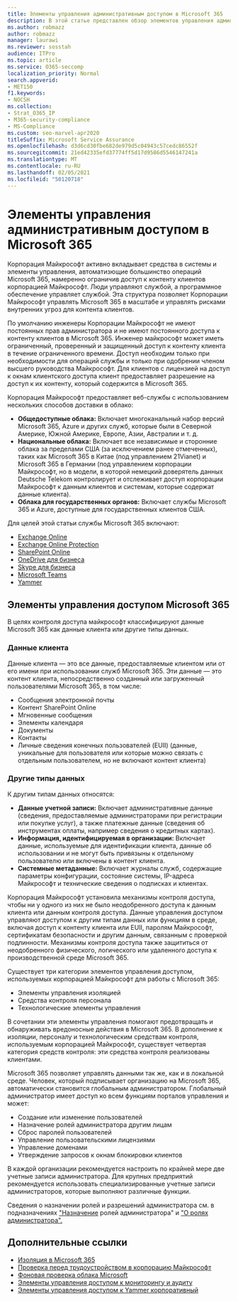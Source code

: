 ```yaml
---
title: Элементы управления административным доступом в Microsoft 365
description: В этой статье представлен обзор элементов управления административным доступом и категоризации данных в Microsoft 365.
ms.author: robmazz
author: robmazz
manager: laurawi
ms.reviewer: sosstah
audience: ITPro
ms.topic: article
ms.service: O365-seccomp
localization_priority: Normal
search.appverid:
- MET150
f1.keywords:
- NOCSH
ms.collection:
- Strat_O365_IP
- M365-security-compliance
- MS-Compliance
ms.custom: seo-marvel-apr2020
titleSuffix: Microsoft Service Assurance
ms.openlocfilehash: d3d6cd30fbe682de979d5c04943c57cedc86552f
ms.sourcegitcommit: 21ed42335efd37774ff5d17d9586d5546147241a
ms.translationtype: MT
ms.contentlocale: ru-RU
ms.lasthandoff: 02/05/2021
ms.locfileid: "50120718"
---
```

# <a name="administrative-access-controls-in-microsoft-365"></a>Элементы управления административным доступом в Microsoft 365 

Корпорация Майкрософт активно вкладывает средства в системы и элементы управления, автоматизющие большинство операций Microsoft 365, намеренно ограничив доступ к контенту клиентов корпорацией Майкрософт. Люди управляют службой, а программное обеспечение управляет службой. Эта структура позволяет Корпорации Майкрософт управлять Microsoft 365 в масштабе и управлять рисками внутренних угроз для контента клиентов.

По умолчанию инженеры Корпорации Майкрософт не имеют постоянных прав администратора и не имеют постоянного доступа к контенту клиентов в Microsoft 365. Инженер майкрософт может иметь ограниченный, проверенный и защищенный доступ к контенту клиента в течение ограниченного времени. Доступ необходим только при необходимости для операций службы и только при одобрении членом высшего руководства Майкрософт. Для клиентов с лицензией на доступ к окнам клиентского доступа клиент предоставляет разрешение на доступ к их контенту, который содержится в Microsoft 365.

Корпорация Майкрософт предоставляет веб-службы с использованием нескольких способов доставки в облако:

- **Общедоступные облака:** Включает многоканальный набор версий Microsoft 365, Azure и других служб, которые были в Северной Америке, Южной Америке, Европе, Азии, Австралии и т. д.
- **Национальные облака:** Включает все независимые и сторонние облака за пределами США (за исключением ранее отмеченных), таких как Microsoft 365 в Китае (под управлением 21Vianet) и Microsoft 365 в Германии (под управлением корпорации Майкрософт, но в модели, в которой немецкий доверятель данных Deutsche Telekom контролирует и отслеживает доступ корпорации Майкрософт к данным клиентов и системам, которые содержат данные клиента).
- **Облака для государственных органов:** Включает службы Microsoft 365 и Azure, доступные для государственных клиентов США.

Для целей этой статьи службы Microsoft 365 включают:

- [Exchange Online](/Exchange/exchange-online)
- [Exchange Online Protection](/Office365/SecurityCompliance/eop/exchange-online-protection-overview)
- [SharePoint Online](/sharepoint/sharepoint-online)
- [OneDrive для бизнеса](/OneDrive/onedrive)
- [Skype для бизнеса](/SkypeForBusiness/skype-for-business-online)
- [Microsoft Teams](/MicrosoftTeams/Teams-overview)
- [Yammer](/yammer/yammer-landing-page)

## <a name="microsoft-365-access-controls"></a>Элементы управления доступом Microsoft 365

В целях контроля доступа майкрософт классифицируют данные Microsoft 365 как данные клиента или другие типы данных.

### <a name="customer-data"></a>Данные клиента

Данные клиента — это все данные, предоставляемые клиентом или от его имени при использовании служб Microsoft 365. Эти данные — это контент клиента, непосредственно созданный или загруженный пользователями Microsoft 365, в том числе:

- Сообщения электронной почты
- Контент SharePoint Online
- Мгновенные сообщения
- Элементы календаря
- Документы
- Контакты
- Личные сведения конечных пользователей (EUII) (данные, уникальные для пользователя или которые можно связать с отдельным пользователем, но не включают контент клиента)

### <a name="other-types-of-data"></a>Другие типы данных

К другим типам данных относятся:

- **Данные учетной записи:** Включает административные данные (сведения, предоставляемые администраторами при регистрации или покупке услуг), а также платежные данные (сведения об инструментах оплаты, например сведения о кредитных картах).
- **Информация, идентифицируемая в организации:** Включает данные, используемые для идентификации клиента, данные об использовании и не могут быть привязыны к отдельному пользователю или включены в контент клиента.
- **Системные метаданные:** Включает журналы служб, содержащие параметры конфигурации, состояние системы, IP-адреса Майкрософт и технические сведения о подписках и клиентах.

Корпорация Майкрософт установила механизмы контроля доступа, чтобы ни у одного из них не было неодобренного доступа к данным клиента или данным контроля доступа. Данные управления доступом управляют доступом к другим типам данных или функциям в среде, включая доступ к контенту клиента или EUII, паролям Майкрософт, сертификатам безопасности и другим данным, связанным с проверкой подлинности. Механизмы контроля доступа также защититься от неодобренного физического, логического или удаленного доступа к производственной среде Microsoft 365.

Существует три категории элементов управления доступом, используемых корпорацией Майкрософт для работы с Microsoft 365:

- Элементы управления изоляцией
- Средства контроля персонала
- Технологические элементы управления

В сочетании эти элементы управления помогают предотвращать и обнаруживать вредоносные действия в Microsoft 365. В дополнение к изоляции, персоналу и технологическим средствам контроля, используемым корпорацией Майкрософт, существует четвертая категория средств контроля: эти средства контроля реализованы клиентами.

Microsoft 365 позволяет управлять данными так же, как и в локальной среде. Человек, который подписывает организацию на Microsoft 365, автоматически становится глобальным администратором. Глобальный администратор имеет доступ ко всем функциям порталов управления и может:

- Создание или изменение пользователей
- Назначение ролей администратора другим лицам
- Сброс паролей пользователей
- Управление пользовательскими лицензиями
- Управление доменами
- Утверждение запросов к окнам блокировки клиентов

В каждой организации рекомендуется настроить по крайней мере две учетные записи администратора. Для крупных предприятий рекомендуется использовать специализированные учетные записи администраторов, которые выполняют различные функции.

Сведения о назначении ролей и разрешений администратора см. в подназначениях ["Назначение](/microsoft-365/admin/add-users/assign-admin-roles) ролей администратора" и ["О ролях администратора".](/microsoft-365/admin/add-users/about-admin-roles)

## <a name="related-links"></a>Дополнительные ссылки

- [Изоляция в Microsoft 365](assurance-isolation-in-microsoft-365.md)
- [Проверка перед трудоустройством в корпорацию Майкрософт](assurance-pre-employment-screening.md)
- [Фоновая проверка облака Microsoft](assurance-cloud-background-check.md)
- [Элементы управления доступом к мониторингу и аудиту](assurance-monitoring-and-auditing-access-controls.md)
- [Элементы управления доступом к Yammer корпоративный](assurance-yammer-enterprise-access-controls.md)
